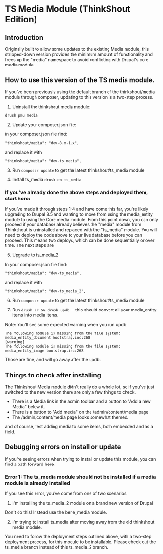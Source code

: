 # TS Media Module (ThinkShout Edition)

## Introduction

Originally built to allow some updates to the existing Media module, this stripped-down version
provides the minimum amount of functionality and frees up the "media" namespace
to avoid conflicting with Drupal's core media module.

## How to use this version of the TS media module.

If you've been previously using the default branch of the thinkshout/media module
through composer, updating to this version is a two-step process.

1. Uninstall the thinkshout media module:

`drush pmu media`

2. Update your composer.json file:

In your composer.json file find:

```
"thinkshout/media": "dev-8.x-1.x",
```

and replace it with

```
"thinkshout/media": "dev-ts_media",
```

3. Run `composer update` to get the latest thinkshout/ts_media module.

4. Install ts_media `drush en ts_media`

### If you've already done the above steps and deployed them, start here:
If you've made it through steps 1-4 and have come this far, you're likely upgrading to Drupal 8.5 and wanting to move from using the media_entity module to using the Core media module. From this point down, you can only proceed if your database already believes the "media" module from Thinkshout is uninstalled and replaced with the "ts_media" module. You will need to deploy the code above to your live database before you can proceed. This means two deploys, which can be done sequentially or over time. The next steps are:

5. Upgrade to ts_media_2

In your composer.json file find:

```
"thinkshout/media": "dev-ts_media",
```

and replace it with

```
"thinkshout/media": "dev-ts_media_2",
```

6. Run `composer update` to get the latest thinkshout/ts_media module.

7. Run `drush cr && drush updb` -- this should convert all your media_entity items into media items.

Note: You'll see some expected warning when you run updb:

```
The following module is missing from the file system: media_entity_document bootstrap.inc:268                                                              [warning]
The following module is missing from the file system: media_entity_image bootstrap.inc:268
```

Those are fine, and will go away after the updb.

## Things to check after installing

The Thinkshout Media module didn't really do a whole lot, so if you've just
switched to the new version there are only a few things to check.

- There is a Media link in the admin toolbar and a button to "Add a new Media" below it.
- There is a button to "Add media" on the /admin/content/media page
- The /admin/content/media page looks somewhat themed.

and of course, test adding media to some items, both embedded and as a field.

## Debugging errors on install or update

If you're seeing errors when trying to install or update this module, you can find a path forward here.

### Error 1: The ts_media module should not be installed if a media module is already installed

If you see this error, you've come from one of two scenarios:

1. I'm installing the ts_media_2 module on a brand new version of Drupal

Don't do this! Instead use the bene_media module.

2. I'm trying to install ts_media after moving away from the old thinkshout media module.

You need to follow the deployment steps outlined above, with a two-step deployment process, for this module
to be installable. Please check out the ts_media branch instead of this ts_media_2 branch.
